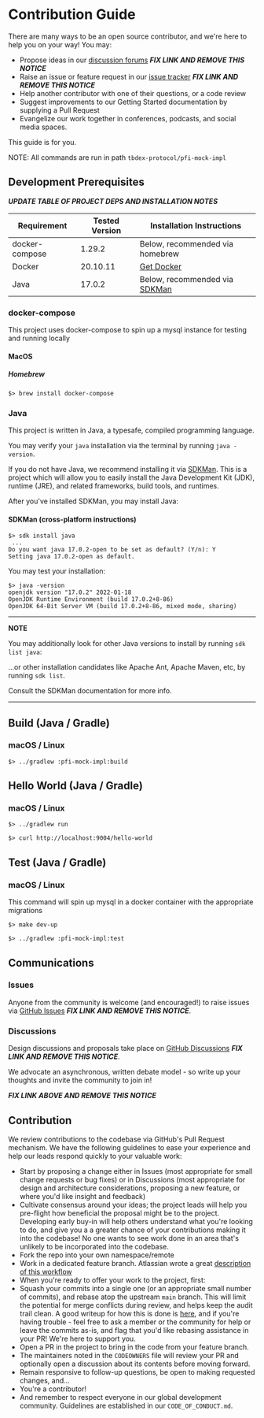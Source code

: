 # Contribution Guide

There are many ways to be an open source contributor, and we're here to help you on your way! You may:

* Propose ideas in our [discussion forums](LINK_HERE)  ___***FIX LINK AND REMOVE THIS NOTICE***___
* Raise an issue or feature request in our [issue tracker](LINK_HERE)  ___***FIX LINK AND REMOVE THIS NOTICE***___
* Help another contributor with one of their questions, or a code review
* Suggest improvements to our Getting Started documentation by supplying a Pull Request
* Evangelize our work together in conferences, podcasts, and social media spaces.

This guide is for you.

NOTE: All commands are run in path `tbdex-protocol/pfi-mock-impl`

## Development Prerequisites

___***UPDATE TABLE OF PROJECT DEPS AND INSTALLATION NOTES***___

| Requirement    | Tested Version  | Installation Instructions                          |
|----------------|-----------------|----------------------------------------------------|
| docker-compose | 1.29.2          | Below, recommended via homebrew                    |
| Docker         | 20.10.11        | [Get Docker](https://docs.docker.com/get-docker/)  |
| Java           | 17.0.2          | Below, recommended via [SDKMan](https://sdkman.io) |

### docker-compose

This project uses docker-compose to spin up a mysql instance for testing and running locally

#### MacOS

##### Homebrew
```
$> brew install docker-compose
```

### Java

This project is written in Java, a typesafe, compiled programming language.

You may verify your `java` installation via the terminal by running `java -version`.

If you do not have Java, we recommend installing it
via [SDKMan](https://sdkman.io/install). This is a project which will allow you
to easily install the Java Development Kit (JDK), runtime (JRE), and related frameworks,
build tools, and runtimes.

After you've installed SDKMan, you may install Java:

#### SDKMan (cross-platform instructions)

```shell
$> sdk install java
 ...
Do you want java 17.0.2-open to be set as default? (Y/n): Y
Setting java 17.0.2-open as default.
```

You may test your installation:

```shell
$> java -version
openjdk version "17.0.2" 2022-01-18
OpenJDK Runtime Environment (build 17.0.2+8-86)
OpenJDK 64-Bit Server VM (build 17.0.2+8-86, mixed mode, sharing)
```

---
**NOTE**

You may additionally look for other Java versions to install by running `sdk list java`:

...or other installation candidates like Apache Ant, Apache Maven, etc, by running `sdk list`.

Consult the SDKMan documentation for more info.

---

## Build (Java / Gradle)

### macOS / Linux
```shell
$> ../gradlew :pfi-mock-impl:build
```

## Hello World (Java / Gradle)

### macOS / Linux

```shell
$> ../gradlew run
```

```shell
$> curl http://localhost:9004/hello-world
```


## Test (Java / Gradle)

### macOS / Linux
This command will spin up mysql in a docker container with the appropriate migrations
```shell
$> make dev-up
```

```shell
$> ../gradlew :pfi-mock-impl:test
```

## Communications

### Issues

Anyone from the community is welcome (and encouraged!) to raise issues via [GitHub Issues](LINK_HERE)  ___***FIX LINK AND REMOVE THIS NOTICE***___.

### Discussions

Design discussions and proposals take place on [GitHub Discussions](LINK_HERE)  ___***FIX LINK AND REMOVE THIS NOTICE***___. 

We advocate an asynchronous, written debate model - so write up your thoughts and invite the community to join in!


 ___***FIX LINK ABOVE AND REMOVE THIS NOTICE***___

## Contribution

We review contributions to the codebase via GitHub's Pull Request mechanism. We have the following guidelines to ease your experience and help our leads respond quickly to your valuable work:

* Start by proposing a change either in Issues (most appropriate for small change requests or bug fixes) or in Discussions (most appropriate for design and architecture considerations, proposing a new feature, or where you'd like insight and feedback)
* Cultivate consensus around your ideas; the project leads will help you pre-flight how beneficial the proposal might be to the project. Developing early buy-in will help others understand what you're looking to do, and give you a a greater chance of your contributions making it into the codebase! No one wants to see work done in an area that's unlikely to be incorporated into the codebase.
* Fork the repo into your own namespace/remote
* Work in a dedicated feature branch. Atlassian wrote a great [description of this workflow](https://www.atlassian.com/git/tutorials/comparing-workflows/feature-branch-workflow)
* When you're ready to offer your work to the project, first:
* Squash your commits into a single one (or an appropriate small number of commits), and rebase atop the upstream `main` branch. This will limit the potential for merge conflicts during review, and helps keep the audit trail clean. A good writeup for how this is done is [here](https://medium.com/@slamflipstrom/a-beginners-guide-to-squashing-commits-with-git-rebase-8185cf6e62ec), and if you're having trouble - feel free to ask a member or the community for help or leave the commits as-is, and flag that you'd like rebasing assistance in your PR! We're here to support you.
* Open a PR in the project to bring in the code from your feature branch.
* The maintainers noted in the `CODEOWNERS` file will review your PR and optionally open a discussion about its contents before moving forward.
* Remain responsive to follow-up questions, be open to making requested changes, and...
* You're a contributor!
* And remember to respect everyone in our global development community. Guidelines are established in our `CODE_OF_CONDUCT.md`.